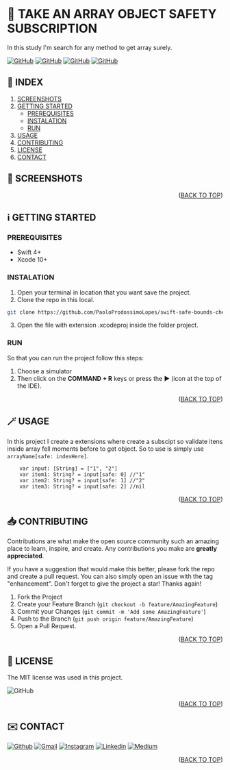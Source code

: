 <!-- SET TOP ANCHOR -->
<div id="top"></div>



<!-- PROJECT NAME -->
#  TAKE AN ARRAY OBJECT SAFETY SUBSCRIPTION

<!-- DESCRIPTION -->
In this study I'm search for any method to get array surely.



<!-- INFO BADGES -->
[![GitHub](https://img.shields.io/github/forks/PaoloProdossimoLopes/swift-safe-bounds-checked-array-study?color=black&style=flat-square)](https://github.com/PaoloProdossimoLopes/swift-safe-bounds-checked-array-study)
[![GitHub](https://img.shields.io/github/stars/PaoloProdossimoLopes/swift-safe-bounds-checked-array-study?color=black&style=flat-square)](https://github.com/PaoloProdossimoLopes/swift-safe-bounds-checked-array-study)
[![GitHub](https://img.shields.io/github/issues/PaoloProdossimoLopes/swift-safe-bounds-checked-array-study?color=black&style=flat-square)](https://github.com/PaoloProdossimoLopes/swift-safe-bounds-checked-array-study/issues)
[![GitHub](https://img.shields.io/github/issues-pr/PaoloProdossimoLopes/swift-safe-bounds-checked-array-study?color=black&style=flat-square)](https://github.com/PaoloProdossimoLopes/swift-safe-bounds-checked-array-study/pulls)



<!-- ACTIONS -->
<!-- Unsed
* IF YOUR WAS USING THE V2 HEADER YOU DON NEED THIS SETION

## 🔎  ACTIONS
[![REPORT ISSUE](https://img.shields.io/badge/-⚠️_REPORT_ISSUE-grey?style=flat-square&logo=pull_request&logoColor=white)](https://github.com/PaoloProdossimoLopes/swift-safe-bounds-checked-array-study/issues)
[![PULL REQUEST](https://img.shields.io/badge/-⤴️_PULL_REQUEST-grey?style=flat-square&logo=pull_request&logoColor=white)](https://github.com/PaoloProdossimoLopes/swift-safe-bounds-checked-array-study/pulls)
-->


<!-- Index -->
## 🔢  INDEX 
1. [SCREENSHOTS](#screenshots)
2. [GETTING STARTED](#getting-started)
    - [PREREQUISITES](#prerequisites)
    - [INSTALATION](#instalation)
    - [RUN](#run)
4. [USAGE](#usage) 
3. [CONTRIBUTING](#contributing)
4. [LICENSE](#license)
5. [CONTACT](#contact)



<!-- SCREENSHOTS -->
## 📸  SCREENSHOTS <a name="screenshots"></a>
<!-- 
<img src="https://github.com/PaoloProdossimoLopes/repository-template/blob/main/README_ASSETS/SIMULADOR_LOADER.png" height="300">                                 <img src="https://github.com/PaoloProdossimoLopes/repository-template/blob/main/README_ASSETS/SIMULADOR_HOME.png" height="300">                               
-->
<p align="right">(<a href="#top">BACK TO TOP</a>)</p>



<!-- GETTING STARTED -->
## ℹ️  GETTING STARTED <a name="getting-started"></a>

### PREREQUISITES 
- Swift 4+
- Xcode 10+

### INSTALATION
1. Open your terminal in location that you want save the project.
2. Clone the repo in this local.
```sh
git clone https://github.com/PaoloProdossimoLopes/swift-safe-bounds-checked-array-study.git
```
3. Open the file with extension .xcodeproj inside the folder project.
   
### RUN
So that you can run the project follow this steps:
1. Choose a simulator 
2. Then click on the **COMMAND + R** keys or press the ▶︎ (icon at the top of the IDE).

<p align="right">(<a href="#top">BACK TO TOP</a>)</p>



<!-- USAGE EXAMPLES -->
## 🪄  USAGE <a name="usage"></a>
In this project I create a extensions where create a subscipt so validate itens inside array fell moments before to get object. So to use is simply use ``` arrayName[safe: indexHere] ```.

```
    var input: [String] = ["1", "2"]
    var item1: String? = input[safe: 0] //"1"
    var item2: String? = input[safe: 1] //"2"
    var item3: String? = input[safe: 2] //nil
```

<p align="right">(<a href="#top">BACK TO TOP</a>)</p>


<!-- CONTRIBUTING -->
## 📥  CONTRIBUTING <a name="contributing"></a>
Contributions are what make the open source community such an amazing place to learn, inspire, and create. Any contributions you make are **greatly appreciated**.

If you have a suggestion that would make this better, please fork the repo and create a pull request. You can also simply open an issue with the tag "enhancement".
Don't forget to give the project a star! Thanks again!

1. Fork the Project
2. Create your Feature Branch (`git checkout -b feature/AmazingFeature`)
3. Commit your Changes (`git commit -m 'Add some AmazingFeature'`)
4. Push to the Branch (`git push origin feature/AmazingFeature`)
5. Open a Pull Request.

<p align="right">(<a href="#top">BACK TO TOP</a>)</p>



<!-- LICENSE -->
## 📃  LICENSE <a name="license"></a>
The MIT license was used in this project.

![GitHub](https://img.shields.io/github/license/PaoloProdossimoLopes/swift-safe-bounds-checked-array-study?color=black&style=flat-square)

<p align="right">(<a href="#top">BACK TO TOP</a>)</p>



<!-- CONTACT -->
## ✉️  CONTACT <a name="contact"></a>
[![Github](https://img.shields.io/badge/GitHub-black?style=for-the-badge&logo=github&logoColor=white)](https://github.com/PaoloProdossimoLopes)
[![Gmail](https://img.shields.io/badge/Gmail-black?style=for-the-badge&logo=gmail&logoColor=white)](mailto:paolo.prodossimo.lopes@gmail.com)
[![Instagram](https://img.shields.io/badge/Instagram-black?style=for-the-badge&logo=instagram&logoColor=white)](https://www.instagram.com/ios.dev.br/)
[![Linkedin](https://img.shields.io/badge/LinkedIn-black?style=for-the-badge&logo=linkedin&logoColor=white)](https://www.linkedin.com/in/paoloprodossimolopes/)
[![Medium](https://img.shields.io/badge/Medium-black?style=for-the-badge&logo=medium&logoColor=white)](https://medium.com/@pprodossimo)

<p align="right">(<a href="#top">BACK TO TOP</a>)</p>
